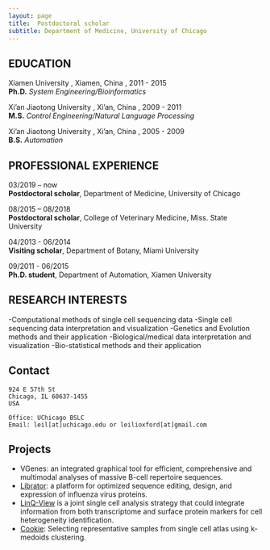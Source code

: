 ```yaml
---
layout: page
title:  Postdoctoral scholar
subtitle: Department of Medicine, University of Chicago
---
```


## EDUCATION

Xiamen University , Xiamen, China , 2011 - 2015 <br>
**Ph.D.** 
_System Engineering/Bioinformatics_

Xi’an Jiaotong University , Xi’an, China , 2009 - 2011 <br>
**M.S.** 
_Control Engineering/Natural Language Processing_

Xi’an Jiaotong University , Xi’an, China , 2005 - 2009 <br>
**B.S.** 
_Automation_	

## PROFESSIONAL EXPERIENCE
03/2019 – now 		<br>
**Postdoctoral scholar**, Department of Medicine, University of Chicago	

08/2015 – 08/2018 	<br>
**Postdoctoral scholar**, College of Veterinary Medicine, Miss. State University

04/2013 - 06/2014 	<br>
**Visiting scholar**, Department of Botany, Miami University	 

09/2011 - 06/2015 	<br>
**Ph.D. student**, Department of Automation, Xiamen University


## RESEARCH INTERESTS
-Computational methods of single cell sequencing data 
-Single cell sequencing data interpretation and visualization
-Genetics and Evolution methods and their application
-Biological/medical data interpretation and visualization
-Bio-statistical methods and their application


## Contact

```
924 E 57th St
Chicago, IL 60637-1455 
USA

Office: UChicago BSLC
Email: leil[at]uchicago.edu or leilioxford[at]gmail.com
```

## Projects

- VGenes: an integrated graphical tool for efficient, comprehensive and multimodal analyses of massive B-cell repertoire sequences.
- [Librator](https://wilsonimmunologylab.github.io/Librator/): a platform for optimized sequence editing, design, and expression of influenza virus proteins.
- [LinQ-View](https://wilsonimmunologylab.github.io/LinQView/) is a joint single cell analysis strategy that could integrate information from both transcriptome and surface protein markers for cell heterogeneity identification. 
- [Cookie](https://wilsonimmunologylab.github.io/Cookie/): Selecting representative samples from single cell atlas using k-medoids clustering.
